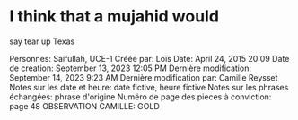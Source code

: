 # I think that a mujahid would
say tear up Texas

Personnes: Saifullah, UCE-1
Créée par: Loïs
Date: April 24, 2015 20:09
Date de création: September 13, 2023 12:05 PM
Dernière modification: September 14, 2023 9:23 AM
Dernière modification par: Camille Reysset
Notes sur les date et heure: date fictive, heure fictive
Notes sur les phrases échangées: phrase d'origine
Numéro de page des pièces à conviction: page 48
OBSERVATION CAMILLE: GOLD